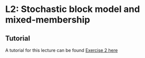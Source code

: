 # L2: Stochastic block model and mixed-membership

## Tutorial
A tutorial for this lecture can be found [Exercise 2 here](https://github.com/APMLA-2021/APMLA-WS_21-22_material/blob/main/L10/L10_tutorial.pdf)